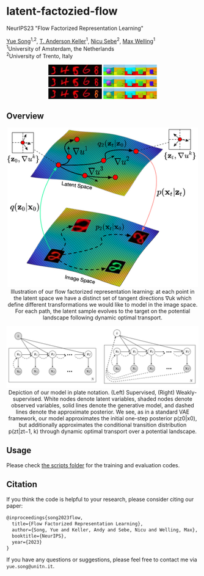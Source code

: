 # latent-factozied-flow

NeurIPS23 "Flow Factorized Representation Learning" 

[Yue Song](https://kingjamessong.github.io/)<sup>1,2</sup>, [T. Anderson Keller](https://scholar.google.com/citations?hl=en&user=Tb86kC0AAAAJ)<sup>1</sup>, [Nicu Sebe](https://scholar.google.com/citations?user=stFCYOAAAAAJ&hl=en)<sup>2</sup>, [Max Welling](https://scholar.google.com/citations?user=8200InoAAAAJ&hl=en)<sup>1</sup>  
<sup>1</sup>University of Amsterdam, the Netherlands <br>
<sup>2</sup>University of Trento, Italy <be> 

<p align="center">
<img src="imgs/mnist_trans1 (2).gif" /> <img src="imgs/shapes_trans1 (1).gif" width="140" height="28" /> 
<br>
<img src="imgs/mnist_trans2 (2).gif" /> <img src="imgs/shapes_trans2 (1).gif" width="140" height="28" /> 
<br>
<img src="imgs/mnist_trans3 (2).gif" /> <img src="imgs/shapes_trans3 (1).gif" width="140" height="28" />
</p>

## Overview

<p align="center">
<img src="surface.jpg" width="500px"/>
<br>
Illustration of our flow factorized representation learning: at each point in the latent space we have a distinct set of tangent directions ∇uk which define different transformations we would like to model in the image space. For each path, the latent sample evolves to the target on the potential landscape following dynamic optimal transport.
</p>

<p align="center">
<img src="graphical_model.png" width="800px"/>
<br>
Depiction of our model in plate notation. (Left) Supervised, (Right) Weakly-supervised. White nodes denote latent variables, shaded nodes denote observed variables, solid lines denote the generative model, and dashed lines denote the approximate posterior. We see, as in a standard VAE framework, our model approximates the initial one-step posterior p(z0|x0), but additionally approximates the conditional transition distribution p(zt|zt−1, k) through dynamic optimal transport over a potential landscape.
</p>

## Usage

Please check [the scripts folder](https://github.com/KingJamesSong/latent-flow/tree/main/scripts) for the training and evaluation codes.

## Citation

If you think the code is helpful to your research, please consider citing our paper:

```
@inproceedings{song2023flow,
  title={Flow Factorized Representation Learning},
  author={Song, Yue and Keller, Andy and Sebe, Nicu and Welling, Max},
  booktitle={NeurIPS},
  year={2023}
}
```

If you have any questions or suggestions, please feel free to contact me via `yue.song@unitn.it`.
